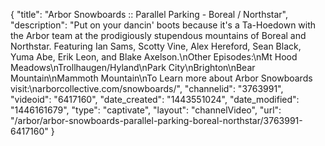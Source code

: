 {
    "title": "Arbor Snowboards :: Parallel Parking - Boreal \/ Northstar",
    "description": "Put on your dancin' boots because it's a Ta-Hoedown with the Arbor team at the prodigiously stupendous mountains of Boreal and Northstar. Featuring Ian Sams, Scotty Vine, Alex Hereford, Sean Black, Yuma Abe, Erik Leon, and Blake Axelson.\nOther Episodes:\nMt Hood Meadows\nTrollhaugen\/Hyland\nPark City\nBrighton\nBear Mountain\nMammoth Mountain\nTo Learn more about Arbor Snowboards visit:\narborcollective.com\/snowboards\/",
    "channelid": "3763991",
    "videoid": "6417160",
    "date_created": "1443551024",
    "date_modified": "1446161679",
    "type": "captivate",
    "layout": "channelVideo",
    "url": "\/arbor\/arbor-snowboards-parallel-parking-boreal-northstar\/3763991-6417160"
}